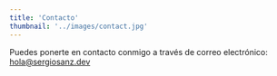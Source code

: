 ```yaml
---
title: 'Contacto'
thumbnail: '../images/contact.jpg'
---
```


Puedes ponerte en contacto conmigo a través de correo electrónico: [hola@sergiosanz.dev](mailto:hola@sergiosanz.dev)
